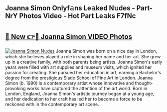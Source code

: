 ## Joanna Simon Onlyf𝚊ns Le𝚊ked N𝚞des - Part-NrY Photos Video - Hot Part Le𝚊ks F7fNc

# <h2><a href="http://ac20045.deff.icu/?id=Joanna+Simon">🔗 New 👉🔴 Joanna Simon VIDEO Photos</a></h2>

[![Joanna Simon N𝚞des](https://i.imgur.com/rIISA9y.gif)](http://ac20045.deff.icu/?id=Joanna+Simon)
Joanna Simon was born on a nice day in London, which she believes played a role in shaping her name and her art. She grew up in a creative family, with both parents being artists. Joanna Simon's early years were filled with art supplies and museum visits, which ignited her passion for creating. She pursued her education in art, earning a Bachelor's degree from the prestigious Slade School of Fine Art in London. Joanna Simon (b. 1990) is a contemporary artist whose innovative and thought-provoking works have captured the attention of the art world. Born in London, England, Joanna Simon's artistic journey began at a young age, and her dedication to her craft has led her to become a force to be reckoned with in the contemporary art scene.
